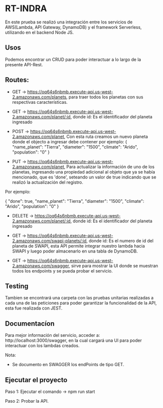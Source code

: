 # RT-INDRA
En este prueba se realizó una integración entre los servicios de AWS(Lambda, API Gateway, DynamoDB) y el framework Serverless, utilizando en el backend Node JS.

## Usos
Podemos encontrar un CRUD para poder interactuar a lo largo de la presente API-Rest.

## Routes:
- GET → https://oq64s6nbmb.execute-api.us-west-2.amazonaws.com/planets, para traer todos los planetas con sus respectivas características.

- GET → https://oq64s6nbmb.execute-api.us-west-2.amazonaws.com/planet/:id, donde id: Es el identificador del planeta ingresado

- POST → https://oq64s6nbmb.execute-api.us-west-2.amazonaws.com/planet, Con esta ruta creamos un nuevo planeta donde el objecto a ingresar debe contener por ejemplo:
{   
    "name_planet": "Tierra",
    "diameter": "1500",
    "climate": "Arido",
    "population": "0"
}

- PUT → https://oq64s6nbmb.execute-api.us-west-2.amazonaws.com/planet, Para actualizar la información de uno de los planetas, ingresando una propiedad adicional al objeto que ya se había mencionado, que es 'done', seteando un valor de true indicando que se realizó la actualización del registro. 

Por ejemplo:

{   "done": true,
    "name_planet": "Tierra",
    "diameter": "1500",
    "climate": "Arido",
    "population": "0" 
}

- DELETE →  https://oq64s6nbmb.execute-api.us-west-2.amazonaws.com/planet/:id, donde id: Es el identificador del planeta ingresado

- GET → https://oq64s6nbmb.execute-api.us-west-2.amazonaws.com/swapi-planets/:id, donde id: Es el numero de id del planeta de SWAPI, esta API permite integrar nuestro lambda hacia SWAPI y luego poder almacenarlo en una tabla de DynamoDB.

- GET → https://oq64s6nbmb.execute-api.us-west-2.amazonaws.com/swagger, sirve para mostrar la UI donde se muestran todos los endpoints y se pueda probar el servicio.

## Testing
Tambien se encontrará una carpeta con las pruebas unitarias realizadas a cada una de las peticiones para poder garantizar la funcionalidad de la API, esta fue realizada con JEST.

## Documentacíon
Para mejor información del servicio, acceder a: http://localhost:3000/swagger, en la cual cargará una UI para poder interactuar con los lambdas creados.

Nota:
- Se documento en SWAGGER los endPoints de tipo GET.

## Ejecutar el proyecto
Paso 1:
Ejecutar el comando -> npm run start

Paso 2:
Probar la API.
